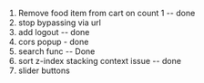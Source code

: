 1.  Remove food item from cart on count 1 -- done
2.  stop bypassing via url
3.  add logout -- done
4.  cors popup - done
5.  search func -- Done
6.  sort z-index stacking context issue -- done
7.  slider buttons
